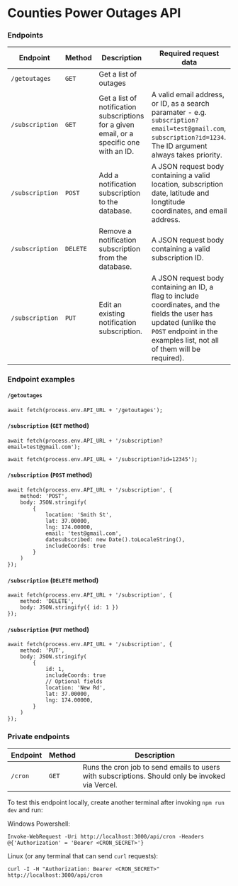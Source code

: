 # Counties Power Outages API

### Endpoints

| Endpoint | Method | Description | Required request data
| -------- | ------ | ----------- | -----------------------
| `/getoutages` | `GET` | Get a list of outages
| `/subscription` | `GET` | Get a list of notification subscriptions for a given email, or a specific one with an ID. | A valid email address, or ID, as a search paramater - e.g. `subscription?email=test@gmail.com`, `subscription?id=1234`. The ID argument always takes priority.
| `/subscription` | `POST` | Add a notification subscription to the database. | A JSON request body containing a valid location, subscription date, latitude and longtitude coordinates, and email address.
| `/subscription` | `DELETE` | Remove a notification subscription from the database. | A JSON request body containing a valid subscription ID.
| `/subscription` | `PUT` | Edit an existing notification subscription. | A JSON request body containing an ID, a flag to include coordinates, and the fields the user has updated (unlike the `POST` endpoint in the examples list, not all of them will be required).
### Endpoint examples

#### `/getoutages`
```
await fetch(process.env.API_URL + '/getoutages');
```

#### `/subscription` (`GET` method)
```
await fetch(process.env.API_URL + '/subscription?email=test@gmail.com');

await fetch(process.env.API_URL + '/subscription?id=12345');
```

#### `/subscription` (`POST` method)
```
await fetch(process.env.API_URL + '/subscription', {
    method: 'POST',
    body: JSON.stringify(
        {
            location: 'Smith St',
            lat: 37.00000,
            lng: 174.00000,
            email: 'test@gmail.com',
            datesubscribed: new Date().toLocaleString(),
            includeCoords: true
        }
    )
});
```

#### `/subscription` (`DELETE` method)
```
await fetch(process.env.API_URL + '/subscription', {
    method: 'DELETE',
    body: JSON.stringify({ id: 1 })
});
```

#### `/subscription` (`PUT` method)
```
await fetch(process.env.API_URL + '/subscription', {
    method: 'PUT',
    body: JSON.stringify(
        {
            id: 1,
            includeCoords: true
            // Optional fields
            location: 'New Rd',
            lat: 37.00000,
            lng: 174.00000,
        }
    )
});
```

### Private endpoints

| Endpoint | Method | Description
| -------- | ------ | -----------
| `/cron` | `GET` | Runs the cron job to send emails to users with subscriptions. Should only be invoked via Vercel.

To test this endpoint locally, create another terminal after invoking `npm run dev` and run:

Windows Powershell:
```
Invoke-WebRequest -Uri http://localhost:3000/api/cron -Headers @{'Authorization' = 'Bearer <CRON_SECRET>'}
```

Linux (or any terminal that can send `curl` requests):
```
curl -I -H "Authorization: Bearer <CRON_SECRET>" http://localhost:3000/api/cron
```
